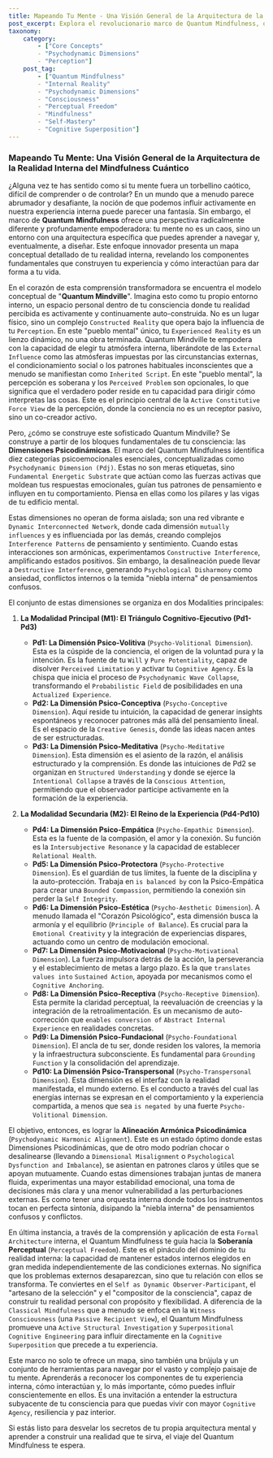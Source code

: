 ```yaml
---
title: Mapeando Tu Mente - Una Visión General de la Arquitectura de la Realidad Interna del Mindfulness Cuántico
post_excerpt: Explora el revolucionario marco de Quantum Mindfulness, que te invita a ver tu mente no como un caos, sino como un "Quantum Mindville" con una arquitectura definida. Descubre cómo las diez Dimensiones Psicodinámicas construyen tu experiencia y aprende a navegar y diseñar tu realidad interna para alcanzar una profunda soberanía perceptual y bienestar.
taxonomy:
    category:
        - ["Core Concepts"
        - "Psychodynamic Dimensions"
        - "Perception"]
    post_tag:
        - ["Quantum Mindfulness"
        - "Internal Reality"
        - "Psychodynamic Dimensions"
        - "Consciousness"
        - "Perceptual Freedom"
        - "Mindfulness"
        - "Self-Mastery"
        - "Cognitive Superposition"]
---
```

### Mapeando Tu Mente: Una Visión General de la Arquitectura de la Realidad Interna del Mindfulness Cuántico

¿Alguna vez te has sentido como si tu mente fuera un torbellino caótico, difícil de comprender o de controlar? En un mundo que a menudo parece abrumador y desafiante, la noción de que podemos influir activamente en nuestra experiencia interna puede parecer una fantasía. Sin embargo, el marco de **Quantum Mindfulness** ofrece una perspectiva radicalmente diferente y profundamente empoderadora: tu mente no es un caos, sino un entorno con una arquitectura específica que puedes aprender a navegar y, eventualmente, a diseñar. Este enfoque innovador presenta un mapa conceptual detallado de tu realidad interna, revelando los componentes fundamentales que construyen tu experiencia y cómo interactúan para dar forma a tu vida.

En el corazón de esta comprensión transformadora se encuentra el modelo conceptual de "**Quantum Mindville**". Imagina esto como tu propio entorno interno, un espacio personal dentro de tu consciencia donde tu realidad percibida es activamente y continuamente auto-construida. No es un lugar físico, sino un complejo `Constructed Reality` que opera bajo la influencia de tu `Perception`. En este "pueblo mental" único, tu `Experienced Reality` es un lienzo dinámico, no una obra terminada. Quantum Mindville te empodera con la capacidad de elegir tu atmósfera interna, liberándote de las `External Influence` como las atmósferas impuestas por las circunstancias externas, el condicionamiento social o los patrones habituales inconscientes que a menudo se manifiestan como `Inherited Script`. En este "pueblo mental", la percepción es soberana y los `Perceived Problem` son opcionales, lo que significa que el verdadero poder reside en tu capacidad para dirigir cómo interpretas las cosas. Este es el principio central de la `Active Constitutive Force View` de la percepción, donde la conciencia no es un receptor pasivo, sino un co-creador activo.

Pero, ¿cómo se construye este sofisticado Quantum Mindville? Se construye a partir de los bloques fundamentales de tu consciencia: las **Dimensiones Psicodinámicas**. El marco del Quantum Mindfulness identifica diez categorías psicoemocionales esenciales, conceptualizadas como `Psychodynamic Dimension (Pdj)`. Estas no son meras etiquetas, sino `Fundamental Energetic Substrate` que actúan como las fuerzas activas que moldean tus respuestas emocionales, guían tus patrones de pensamiento e influyen en tu comportamiento. Piensa en ellas como los pilares y las vigas de tu edificio mental.

Estas dimensiones no operan de forma aislada; son una red vibrante e `Dynamic Interconnected Network`, donde cada dimensión `mutually influences` y es influenciada por las demás, creando complejos `Interference Patterns` de pensamiento y sentimiento. Cuando estas interacciones son armónicas, experimentamos `Constructive Interference`, amplificando estados positivos. Sin embargo, la desalineación puede llevar a `Destructive Interference`, generando `Psychological Disharmony` como ansiedad, conflictos internos o la temida "niebla interna" de pensamientos confusos.

El conjunto de estas dimensiones se organiza en dos Modalities principales:

1.  **La Modalidad Principal (M1): El Triángulo Cognitivo-Ejecutivo (Pd1-Pd3)**
    *   **Pd1: La Dimensión Psico-Volitiva** (`Psycho-Volitional Dimension`). Esta es la cúspide de la conciencia, el origen de la voluntad pura y la intención. Es la fuente de tu `Will` y `Pure Potentiality`, capaz de disolver `Perceived Limitation` y activar tu `Cognitive Agency`. Es la chispa que inicia el proceso de `Psychodynamic Wave Collapse`, transformando el `Probabilistic Field` de posibilidades en una `Actualized Experience`.
    *   **Pd2: La Dimensión Psico-Conceptiva** (`Psycho-Conceptive Dimension`). Aquí reside tu intuición, la capacidad de generar insights espontáneos y reconocer patrones más allá del pensamiento lineal. Es el espacio de la `Creative Genesis`, donde las ideas nacen antes de ser estructuradas.
    *   **Pd3: La Dimensión Psico-Meditativa** (`Psycho-Meditative Dimension`). Esta dimensión es el asiento de la razón, el análisis estructurado y la comprensión. Es donde las intuiciones de Pd2 se organizan en `Structured Understanding` y donde se ejerce la `Intentional Collapse` a través de la `Conscious Attention`, permitiendo que el observador participe activamente en la formación de la experiencia.

2.  **La Modalidad Secundaria (M2): El Reino de la Experiencia (Pd4-Pd10)**
    *   **Pd4: La Dimensión Psico-Empática** (`Psycho-Empathic Dimension`). Esta es la fuente de la compasión, el amor y la conexión. Su función es la `Intersubjective Resonance` y la capacidad de establecer `Relational Health`.
    *   **Pd5: La Dimensión Psico-Protectora** (`Psycho-Protective Dimension`). Es el guardián de tus límites, la fuente de la disciplina y la auto-protección. Trabaja en `is balanced by` con la Psico-Empática para crear una `Bounded Compassion`, permitiendo la conexión sin perder la `Self Integrity`.
    *   **Pd6: La Dimensión Psico-Estética** (`Psycho-Aesthetic Dimension`). A menudo llamada el "Corazón Psicológico", esta dimensión busca la armonía y el equilibrio (`Principle of Balance`). Es crucial para la `Emotional Creativity` y la integración de experiencias dispares, actuando como un centro de modulación emocional.
    *   **Pd7: La Dimensión Psico-Motivacional** (`Psycho-Motivational Dimension`). La fuerza impulsora detrás de la acción, la perseverancia y el establecimiento de metas a largo plazo. Es la que `translates values into` `Sustained Action`, apoyada por mecanismos como el `Cognitive Anchoring`.
    *   **Pd8: La Dimensión Psico-Receptiva** (`Psycho-Receptive Dimension`). Esta permite la claridad perceptual, la reevaluación de creencias y la integración de la retroalimentación. Es un mecanismo de auto-corrección que `enables conversion of` `Abstract Internal Experience` en realidades concretas.
    *   **Pd9: La Dimensión Psico-Fundacional** (`Psycho-Foundational Dimension`). El ancla de tu ser, donde residen los valores, la memoria y la infraestructura subconsciente. Es fundamental para `Grounding Function` y la consolidación del aprendizaje.
    *   **Pd10: La Dimensión Psico-Transpersonal** (`Psycho-Transpersonal Dimension`). Esta dimensión es el interfaz con la realidad manifestada, el mundo externo. Es el conducto a través del cual las energías internas se expresan en el comportamiento y la experiencia compartida, a menos que sea `is negated by` una fuerte `Psycho-Volitional Dimension`.

El objetivo, entonces, es lograr la **Alineación Armónica Psicodinámica** (`Psychodynamic Harmonic Alignment`). Este es un estado óptimo donde estas Dimensiones Psicodinámicas, que de otro modo podrían chocar o desalinearse (llevando a `Dimensional Misalignment` o `Psychological Dysfunction and Imbalance`), se asientan en patrones claros y útiles que se apoyan mutuamente. Cuando estas dimensiones trabajan juntas de manera fluida, experimentas una mayor estabilidad emocional, una toma de decisiones más clara y una menor vulnerabilidad a las perturbaciones externas. Es como tener una orquesta interna donde todos los instrumentos tocan en perfecta sintonía, disipando la "niebla interna" de pensamientos confusos y conflictos.

En última instancia, a través de la comprensión y aplicación de esta `Formal Architecture` interna, el Quantum Mindfulness te guía hacia la **Soberanía Perceptual** (`Perceptual Freedom`). Este es el pináculo del dominio de tu realidad interna: la capacidad de mantener estados internos elegidos en gran medida independientemente de las condiciones externas. No significa que los problemas externos desaparezcan, sino que tu relación con ellos se transforma. Te conviertes en el `Self as Dynamic Observer-Participant`, el "artesano de la selección" y el "compositor de la consciencia", capaz de construir tu realidad personal con propósito y flexibilidad. A diferencia de la `Classical Mindfulness` que a menudo se enfoca en la `Witness Consciousness` (una `Passive Recipient View`), el Quantum Mindfulness promueve una `Active Structural Investigation` y `Superpositional Cognitive Engineering` para influir directamente en la `Cognitive Superposition` que precede a tu experiencia.

Este marco no solo te ofrece un mapa, sino también una brújula y un conjunto de herramientas para navegar por el vasto y complejo paisaje de tu mente. Aprenderás a reconocer los componentes de tu experiencia interna, cómo interactúan y, lo más importante, cómo puedes influir conscientemente en ellos. Es una invitación a entender la estructura subyacente de tu consciencia para que puedas vivir con mayor `Cognitive Agency`, resiliencia y paz interior.

Si estás listo para desvelar los secretos de tu propia arquitectura mental y aprender a construir una realidad que te sirva, el viaje del Quantum Mindfulness te espera.